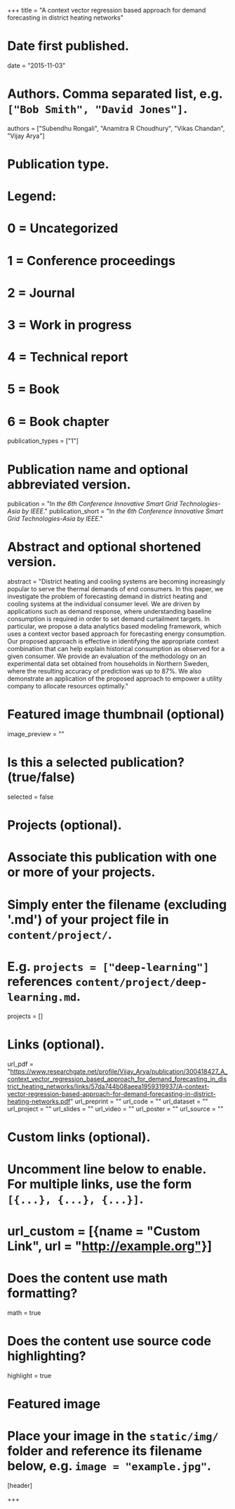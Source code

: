+++
title = "A context vector regression based approach for demand forecasting in district heating networks"

# Date first published.
date = "2015-11-03"

# Authors. Comma separated list, e.g. `["Bob Smith", "David Jones"]`.
authors = ["Subendhu Rongali", "Anamitra R Choudhury", "Vikas Chandan", "Vijay Arya"]

# Publication type.
# Legend:
# 0 = Uncategorized
# 1 = Conference proceedings
# 2 = Journal
# 3 = Work in progress
# 4 = Technical report
# 5 = Book
# 6 = Book chapter
publication_types = ["1"]

# Publication name and optional abbreviated version.
publication = "In *the 6th Conference Innovative Smart Grid Technologies-Asia by IEEE*."
publication_short = "In *the 6th Conference Innovative Smart Grid Technologies-Asia by IEEE*."

# Abstract and optional shortened version.
abstract = "District heating and cooling systems are becoming increasingly popular to serve the thermal demands of end consumers. In this paper, we investigate the problem of forecasting demand in district heating and cooling systems at the individual consumer level. We are driven by applications such as demand response, where understanding baseline consumption is required in order to set demand curtailment targets. In particular, we propose a data analytics based modeling framework, which uses a context vector based approach for forecasting energy consumption. Our proposed approach is effective in identifying the appropriate context combination that can help explain historical consumption as observed for a given consumer. We provide an evaluation of the methodology on an experimental data set obtained from households in Northern Sweden, where the resulting accuracy of prediction was up to 87%. We also demonstrate an application of the proposed approach to empower a utility company to allocate resources optimally."

# Featured image thumbnail (optional)
image_preview = ""

# Is this a selected publication? (true/false)
selected = false

# Projects (optional).
#   Associate this publication with one or more of your projects.
#   Simply enter the filename (excluding '.md') of your project file in `content/project/`.
#   E.g. `projects = ["deep-learning"]` references `content/project/deep-learning.md`.
projects = []

# Links (optional).
url_pdf = "https://www.researchgate.net/profile/Vijay_Arya/publication/300418427_A_context_vector_regression_based_approach_for_demand_forecasting_in_district_heating_networks/links/57da744b08aeea1959319937/A-context-vector-regression-based-approach-for-demand-forecasting-in-district-heating-networks.pdf"
url_preprint = ""
url_code = ""
url_dataset = ""
url_project = ""
url_slides = ""
url_video = ""
url_poster = ""
url_source = ""

# Custom links (optional).
#   Uncomment line below to enable. For multiple links, use the form `[{...}, {...}, {...}]`.
# url_custom = [{name = "Custom Link", url = "http://example.org"}]

# Does the content use math formatting?
math = true

# Does the content use source code highlighting?
highlight = true

# Featured image
# Place your image in the `static/img/` folder and reference its filename below, e.g. `image = "example.jpg"`.
[header]

+++

